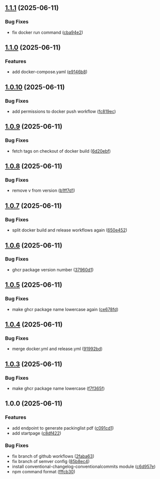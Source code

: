 ## [1.1.1](https://github.com/Silverminer007/Warehouse-Backend/compare/v1.1.0...v1.1.1) (2025-06-11)

### Bug Fixes

* fix docker run command ([cba94e2](https://github.com/Silverminer007/Warehouse-Backend/commit/cba94e2e25732d31e3d3f8f78b68eedcd1dd1118))

## [1.1.0](https://github.com/Silverminer007/Warehouse-Backend/compare/v1.0.10...v1.1.0) (2025-06-11)

### Features

* add docker-compose.yaml ([e9146b8](https://github.com/Silverminer007/Warehouse-Backend/commit/e9146b88e10b4d8d8bcbc0d0987a0ed202d0fef7))

## [1.0.10](https://github.com/Silverminer007/Warehouse-Backend/compare/v1.0.9...v1.0.10) (2025-06-11)

### Bug Fixes

* add permissions to docker push workflow ([fc819ec](https://github.com/Silverminer007/Warehouse-Backend/commit/fc819ec5b651b8b9d03e34ddefdde34f78370bc4))

## [1.0.9](https://github.com/Silverminer007/Warehouse-Backend/compare/v1.0.8...v1.0.9) (2025-06-11)

### Bug Fixes

* fetch tags on checkout of docker build ([6d20ebf](https://github.com/Silverminer007/Warehouse-Backend/commit/6d20ebfaca55a7627d7518a7f55a154dbe6b9201))

## [1.0.8](https://github.com/Silverminer007/Warehouse-Backend/compare/v1.0.7...v1.0.8) (2025-06-11)

### Bug Fixes

* remove v from version ([b1ff7d1](https://github.com/Silverminer007/Warehouse-Backend/commit/b1ff7d1b82968ca80e653fb06c27017a7b8ec9ce))

## [1.0.7](https://github.com/Silverminer007/Warehouse-Backend/compare/v1.0.6...v1.0.7) (2025-06-11)

### Bug Fixes

* split docker build and release workflows again ([650e452](https://github.com/Silverminer007/Warehouse-Backend/commit/650e452f913649fe0b480ddd77290110f54c5aea))

## [1.0.6](https://github.com/Silverminer007/Warehouse-Backend/compare/v1.0.5...v1.0.6) (2025-06-11)

### Bug Fixes

* ghcr package version number ([37960d1](https://github.com/Silverminer007/Warehouse-Backend/commit/37960d16a326d9d332fcc2813d17747e4b9315a9))

## [1.0.5](https://github.com/Silverminer007/Warehouse-Backend/compare/v1.0.4...v1.0.5) (2025-06-11)

### Bug Fixes

* make ghcr package name lowercase again ([ce678fd](https://github.com/Silverminer007/Warehouse-Backend/commit/ce678fd2340f7c7ebcd85154c63f7e326d0def68))

## [1.0.4](https://github.com/Silverminer007/Warehouse-Backend/compare/v1.0.3...v1.0.4) (2025-06-11)

### Bug Fixes

* merge docker.yml and release.yml ([91992bd](https://github.com/Silverminer007/Warehouse-Backend/commit/91992bd3b92d352958e8960fbe96a4281835d8c0))

## [1.0.3](https://github.com/Silverminer007/Warehouse-Backend/compare/v1.0.2...v1.0.3) (2025-06-11)

### Bug Fixes

* make ghcr package name lowercase ([f7f365f](https://github.com/Silverminer007/Warehouse-Backend/commit/f7f365fe30d1a1f982a89931ecd7d60026060efa))

## 1.0.0 (2025-06-11)

### Features

* add endpoint to generate packinglist pdf ([c091cd1](https://github.com/Silverminer007/Warehouse-Backend/commit/c091cd1caef303a6c8eb0092d34a39ebb97f1268))
* add startpage ([c8df422](https://github.com/Silverminer007/Warehouse-Backend/commit/c8df422856024ca0482800e420c856e97dc125bd))

### Bug Fixes

* fix branch of github workflows ([2faba63](https://github.com/Silverminer007/Warehouse-Backend/commit/2faba632cb2607c5b72ca0433878b8a7ce6ffed7))
* fix branch of semver config ([85b8ec4](https://github.com/Silverminer007/Warehouse-Backend/commit/85b8ec4ec96936f9faf0c5120e96fb361e6e58e0))
* install conventional-changelog-conventionalcommits module ([c6d957e](https://github.com/Silverminer007/Warehouse-Backend/commit/c6d957e1e19d883df8a4df24501e3ecc555242e0))
* npm command format ([fffcb30](https://github.com/Silverminer007/Warehouse-Backend/commit/fffcb309f77cbab40be93added7faedef476fe18))
